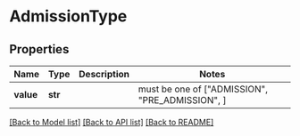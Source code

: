 # AdmissionType

## Properties
Name | Type | Description | Notes
------------ | ------------- | ------------- | -------------
**value** | **str** |  |  must be one of ["ADMISSION", "PRE_ADMISSION", ]

[[Back to Model list]](../README.md#documentation-for-models) [[Back to API list]](../README.md#documentation-for-api-endpoints) [[Back to README]](../README.md)


